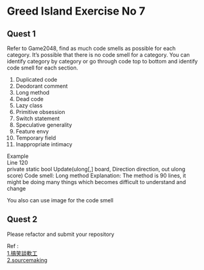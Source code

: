 # Greed Island Exercise No 7

## Quest 1

Refer to Game2048, find as much code smells as possible for each category.
It’s possible that there is no code smell for a category.
You can identify category by category or go through code top to bottom and identify code smell for each section.

1.	Duplicated code
2.	Deodorant comment
3.	Long method
4.	Dead code
5.	Lazy class
6.	Primitive obsession
7.	Switch statement
8.	Speculative generality 
9.	Feature envy
10.	Temporary field
11.	Inappropriate intimacy

Example   
Line 120  
private static bool Update(ulong[,] board, Direction direction, out ulong score)
Code smell: Long method
Explanation: The method is 90 lines, it might be doing many things which becomes difficult to understand and change

You also can use image for the code smell

## Quest 2
Please refactor and submit your repository

Ref :   
[1.搞笑談軟工](http://teddy-chen-tw.blogspot.tw/2014/04/1duplicated-code.html/)   
[2.sourcemaking](https://sourcemaking.com/refactoring) 